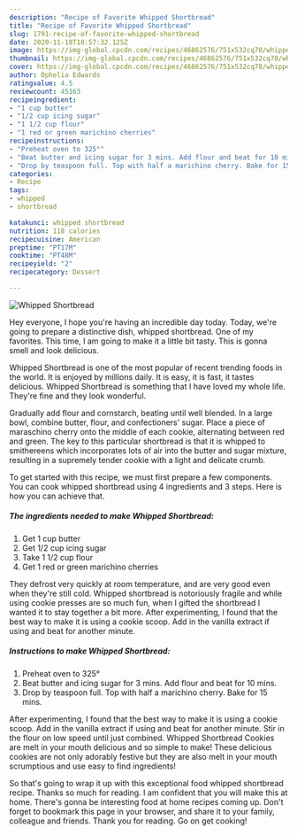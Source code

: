 ```yaml
---
description: "Recipe of Favorite Whipped Shortbread"
title: "Recipe of Favorite Whipped Shortbread"
slug: 1791-recipe-of-favorite-whipped-shortbread
date: 2020-11-18T18:57:32.125Z
image: https://img-global.cpcdn.com/recipes/46862576/751x532cq70/whipped-shortbread-recipe-main-photo.jpg
thumbnail: https://img-global.cpcdn.com/recipes/46862576/751x532cq70/whipped-shortbread-recipe-main-photo.jpg
cover: https://img-global.cpcdn.com/recipes/46862576/751x532cq70/whipped-shortbread-recipe-main-photo.jpg
author: Ophelia Edwards
ratingvalue: 4.5
reviewcount: 45163
recipeingredient:
- "1 cup butter"
- "1/2 cup icing sugar"
- "1 1/2 cup flour"
- "1 red or green marichino cherries"
recipeinstructions:
- "Preheat oven to 325°"
- "Beat butter and icing sugar for 3 mins. Add flour and beat for 10 mins."
- "Drop by teaspoon full. Top with half a marichino cherry. Bake for 15 mins."
categories:
- Recipe
tags:
- whipped
- shortbread

katakunci: whipped shortbread 
nutrition: 118 calories
recipecuisine: American
preptime: "PT17M"
cooktime: "PT48M"
recipeyield: "2"
recipecategory: Dessert

---
```



![Whipped Shortbread](https://img-global.cpcdn.com/recipes/46862576/751x532cq70/whipped-shortbread-recipe-main-photo.jpg)

Hey everyone, I hope you're having an incredible day today. Today, we're going to prepare a distinctive dish, whipped shortbread. One of my favorites. This time, I am going to make it a little bit tasty. This is gonna smell and look delicious.

Whipped Shortbread is one of the most popular of recent trending foods in the world. It is enjoyed by millions daily. It is easy, it is fast, it tastes delicious. Whipped Shortbread is something that I have loved my whole life. They're fine and they look wonderful.

Gradually add flour and cornstarch, beating until well blended. In a large bowl, combine butter, flour, and confectioners&#39; sugar. Place a piece of maraschino cherry onto the middle of each cookie, alternating between red and green. The key to this particular shortbread is that it is whipped to smithereens which incorporates lots of air into the butter and sugar mixture, resulting in a supremely tender cookie with a light and delicate crumb.


To get started with this recipe, we must first prepare a few components. You can cook whipped shortbread using 4 ingredients and 3 steps. Here is how you can achieve that.

<!--inarticleads1-->

##### The ingredients needed to make Whipped Shortbread:

1. Get 1 cup butter
1. Get 1/2 cup icing sugar
1. Take 1 1/2 cup flour
1. Get 1 red or green marichino cherries


They defrost very quickly at room temperature, and are very good even when they&#39;re still cold. Whipped shortbread is notoriously fragile and while using cookie presses are so much fun, when I gifted the shortbread I wanted it to stay together a bit more. After experimenting, I found that the best way to make it is using a cookie scoop. Add in the vanilla extract if using and beat for another minute. 

<!--inarticleads2-->

##### Instructions to make Whipped Shortbread:

1. Preheat oven to 325°
1. Beat butter and icing sugar for 3 mins. Add flour and beat for 10 mins.
1. Drop by teaspoon full. Top with half a marichino cherry. Bake for 15 mins.


After experimenting, I found that the best way to make it is using a cookie scoop. Add in the vanilla extract if using and beat for another minute. Stir in the flour on low speed until just combined. Whipped Shortbread Cookies are melt in your mouth delicious and so simple to make! These delicious cookies are not only adorably festive but they are also melt in your mouth scrumptious and use easy to find ingredients! 

So that's going to wrap it up with this exceptional food whipped shortbread recipe. Thanks so much for reading. I am confident that you will make this at home. There's gonna be interesting food at home recipes coming up. Don't forget to bookmark this page in your browser, and share it to your family, colleague and friends. Thank you for reading. Go on get cooking!
